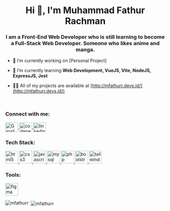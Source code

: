<h1 align="center">Hi 👋, I'm Muhammad Fathur Rachman</h1>
<h3 align="center">I am a Front-End Web Developer who is still learning to become a Full-Stack Web Developer. Someone who likes anime and manga.</h3>

- 🔭 I’m currently working on [Personal Project]

- 🌱 I’m currently learning **Web Development, VueJS, Vite, NodeJS, ExpressJS, Jest**

- 👨‍💻 All of my projects are available at [http://mfathurr.devs.id/](http://mfathurr.devs.id/)

<!-- - 📫 How to reach me **email@mail.com** -->
<br>

<h3 align="left">Connect with me:</h3>
<p align="left">
  <a href="mailto:muhammad.fathur.rachman01@gmail.com" target="blank">
    <img align="center" src="https://cdn.simpleicons.org/gmail/" alt="Gmail" height="30" width="40" title="Gmail"/>
  </a>
  <a href="https://codepen.io/mfathurr" target="blank">
    <img align="center" src="https://cdn.simpleicons.org/codepen/fff" alt="codepen: mfathurr" height="30" width="40" title="CodePen"/>
  </a>
  <a href="https://linkedin.com/in/muhammad-fathur-rachman" target="blank">
    <img align="center" src="https://cdn.simpleicons.org/linkedin/0A66C2" alt="linkedin: muhammad-fathur-rachman" height="30" width="40" title="LinkedIn"/>
  </a>
</p>

<h3 align="left">Tech Stack:</h3>
<p align="left">
  <a href="https://www.w3.org/html/" target="_blank" rel="noreferrer">
    <img src="https://cdn.simpleicons.org/html5/" alt="html5" width="40" height="40" title="HTML"/>
  </a>
  <a href="https://www.w3schools.com/css/" target="_blank" rel="noreferrer">
    <img src="https://cdn.simpleicons.org/css3/" alt="css3" width="40" height="40" title="CSS"/>
  </a>
  <a href="https://developer.mozilla.org/en-US/docs/Web/JavaScript" target="_blank" rel="noreferrer">
    <img src="https://cdn.simpleicons.org/javascript/" alt="javascript" width="40" height="40" title="JavaScript"/>
  </a>
  <a href="https://www.mysql.com/" target="_blank" rel="noreferrer">
    <img src="https://cdn.simpleicons.org/mysql/" alt="mysql" width="40" height="40" title="MySQL"/>
  </a>
  <a href="https://www.php.net" target="_blank" rel="noreferrer">
    <img src="https://cdn.simpleicons.org/php/" alt="php" width="40" height="40" title="PHP"/>
  </a>
  <a href="https://getbootstrap.com" target="_blank" rel="noreferrer">
    <img src="https://cdn.simpleicons.org/bootstrap/" alt="bootstrap" width="40" height="40" title="Bootstrap"/>
  </a>
  <a href="https://tailwindcss.com/" target="_blank" rel="noreferrer">
    <img src="https://cdn.simpleicons.org/tailwindcss/" alt="tailwind" width="40" height="40" title="TailwindCSS"/>
  </a>
</p>

<h3 align="left">Tools:</h3>
<p align="left">
  <a href="https://www.figma.com/" target="_blank" rel="noreferrer">
    <img src="https://cdn.simpleicons.org/figma/" alt="figma" width="40" height="40" title="Figma"/>
  </a>
</p>

<!-- <h3 align="left">Support:</h3>
<p>
  <a href="https://ko-fi.com/mfathurr"> <img align="left" src="https://cdn.ko-fi.com/cdn/kofi3.png?v=3" height="50" width="210" alt="mfathurr" /></a>
</p><br><br> -->

<p>
  <img align="left" src="https://github-readme-stats.zohan.tech/api/top-langs?username=mfathurr&show_icons=true&theme=tokyonight&locale=en&layout=compact" alt="mfathurr" />
</p>

<p>&nbsp;<img align="center" src="https://github-readme-stats.zohan.tech/api?username=mfathurr&show_icons=true&theme=tokyonight&locale=en" alt="mfathurr" /></p>
